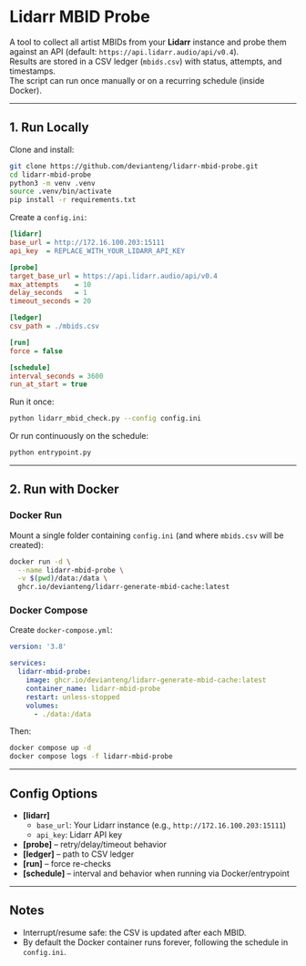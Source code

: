 # Lidarr MBID Probe

A tool to collect all artist MBIDs from your **Lidarr** instance and probe them against an API (default: `https://api.lidarr.audio/api/v0.4`).  
Results are stored in a CSV ledger (`mbids.csv`) with status, attempts, and timestamps.  
The script can run once manually or on a recurring schedule (inside Docker).

---

## 1. Run Locally

Clone and install:

```bash
git clone https://github.com/devianteng/lidarr-mbid-probe.git
cd lidarr-mbid-probe
python3 -m venv .venv
source .venv/bin/activate
pip install -r requirements.txt
```

Create a `config.ini`:

```ini
[lidarr]
base_url = http://172.16.100.203:15111
api_key  = REPLACE_WITH_YOUR_LIDARR_API_KEY

[probe]
target_base_url = https://api.lidarr.audio/api/v0.4
max_attempts    = 10
delay_seconds   = 1
timeout_seconds = 20

[ledger]
csv_path = ./mbids.csv

[run]
force = false

[schedule]
interval_seconds = 3600
run_at_start = true
```

Run it once:

```bash
python lidarr_mbid_check.py --config config.ini
```

Or run continuously on the schedule:

```bash
python entrypoint.py
```

---

## 2. Run with Docker

### Docker Run
Mount a single folder containing `config.ini` (and where `mbids.csv` will be created):

```bash
docker run -d \
  --name lidarr-mbid-probe \
  -v $(pwd)/data:/data \
  ghcr.io/devianteng/lidarr-generate-mbid-cache:latest
```

### Docker Compose
Create `docker-compose.yml`:

```yaml
version: '3.8'

services:
  lidarr-mbid-probe:
    image: ghcr.io/devianteng/lidarr-generate-mbid-cache:latest
    container_name: lidarr-mbid-probe
    restart: unless-stopped
    volumes:
      - ./data:/data
```

Then:

```bash
docker compose up -d
docker compose logs -f lidarr-mbid-probe
```

---

## Config Options

- **[lidarr]**
  - `base_url`: Your Lidarr instance (e.g., `http://172.16.100.203:15111`)
  - `api_key`: Lidarr API key
- **[probe]** – retry/delay/timeout behavior  
- **[ledger]** – path to CSV ledger  
- **[run]** – force re-checks  
- **[schedule]** – interval and behavior when running via Docker/entrypoint  

---

## Notes
- Interrupt/resume safe: the CSV is updated after each MBID.
- By default the Docker container runs forever, following the schedule in `config.ini`.

